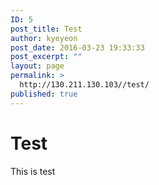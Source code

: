 ```yaml
---
ID: 5
post_title: Test
author: kyeyeon
post_date: 2016-03-23 19:33:33
post_excerpt: ""
layout: page
permalink: >
  http://130.211.130.103//test/
published: true
---
```

# Test
This is test
